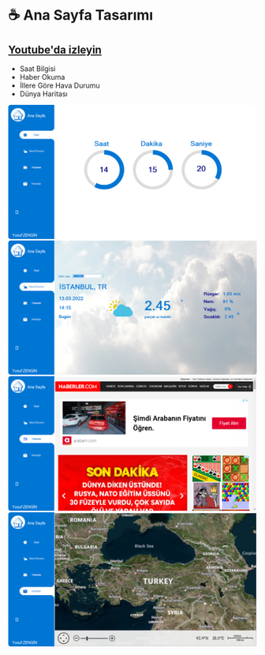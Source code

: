 # 
# ☕ Ana Sayfa Tasarımı 
## [Youtube'da izleyin](https://www.youtube.com/watch?v=vbxqGITBwUk)


- Saat Bilgisi
- Haber Okuma
- İllere Göre Hava Durumu
- Dünya Haritası


![preview img](/saat.PNG)
![preview img](/hava.PNG)
![preview img](/haber.PNG)
![preview img](/harita.PNG)
